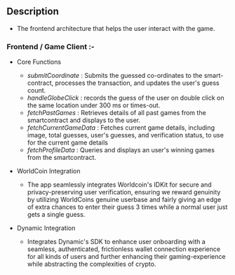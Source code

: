 ## Description
- The frontend architecture that helps the user interact with the game.

### Frontend / Game Client :-
* Core Functions 
   - *submitCoordinate* : Submits the guessed co-ordinates to the smart-contract, processes the transaction, and updates the user's guess count. 
   - *handleGlobeClick* : records the guess of the user on double click on the same location under 300 ms or times-out.
   - *fetchPastGames* : Retrieves details of all past games from the smartcontract and displays to the user.
   - *fetchCurrentGameData* : Fetches current game details, including image, total guesses, user's guesses, and verification status, to use for the current game details 
   - *fetchProfileData* : Queries and displays an user's winning games from the smartcontract. 

* WorldCoin Integration
  - The app seamlessly integrates Worldcoin's IDKit for secure and privacy-preserving user verification, ensuring we reward genuinity by utilizing WorldCoins genuine userbase and fairly giving an edge of extra chances to enter their guess 3 times while a normal user just gets a single guess.


* Dynamic Integration
    - Integrates Dynamic's SDK to enhance user onboarding with a seamless, authenticated, frictionless wallet connection experience for all kinds of users and further enhancing their gaming-experience while abstracting the complexities of crypto.
